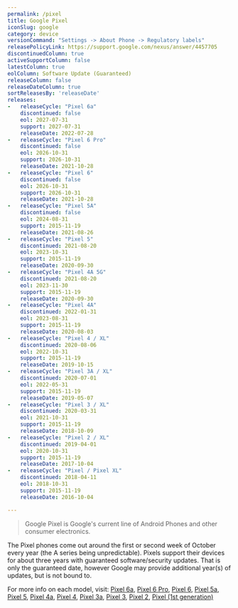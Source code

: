 ```yaml
---
permalink: /pixel
title: Google Pixel
iconSlug: google
category: device
versionCommand: "Settings -> About Phone -> Regulatory labels"
releasePolicyLink: https://support.google.com/nexus/answer/4457705
discontinuedColumn: true
activeSupportColumn: false
latestColumn: true
eolColumn: Software Update (Guaranteed)
releaseColumn: false
releaseDateColumn: true
sortReleasesBy: 'releaseDate'
releases:
-   releaseCycle: "Pixel 6a"
    discontinued: false
    eol: 2027-07-31
    support: 2027-07-31
    releaseDate: 2022-07-28
-   releaseCycle: "Pixel 6 Pro"
    discontinued: false
    eol: 2026-10-31
    support: 2026-10-31
    releaseDate: 2021-10-28
-   releaseCycle: "Pixel 6"
    discontinued: false
    eol: 2026-10-31
    support: 2026-10-31
    releaseDate: 2021-10-28
-   releaseCycle: "Pixel 5A"
    discontinued: false
    eol: 2024-08-31
    support: 2015-11-19
    releaseDate: 2021-08-26
-   releaseCycle: "Pixel 5"
    discontinued: 2021-08-20
    eol: 2023-10-31
    support: 2015-11-19
    releaseDate: 2020-09-30
-   releaseCycle: "Pixel 4A 5G"
    discontinued: 2021-08-20
    eol: 2023-11-30
    support: 2015-11-19
    releaseDate: 2020-09-30
-   releaseCycle: "Pixel 4A"
    discontinued: 2022-01-31
    eol: 2023-08-31
    support: 2015-11-19
    releaseDate: 2020-08-03
-   releaseCycle: "Pixel 4 / XL"
    discontinued: 2020-08-06
    eol: 2022-10-31
    support: 2015-11-19
    releaseDate: 2019-10-15
-   releaseCycle: "Pixel 3A / XL"
    discontinued: 2020-07-01
    eol: 2022-05-31
    support: 2015-11-19
    releaseDate: 2019-05-07
-   releaseCycle: "Pixel 3 / XL"
    discontinued: 2020-03-31
    eol: 2021-10-31
    support: 2015-11-19
    releaseDate: 2018-10-09
-   releaseCycle: "Pixel 2 / XL"
    discontinued: 2019-04-01
    eol: 2020-10-31
    support: 2015-11-19
    releaseDate: 2017-10-04
-   releaseCycle: "Pixel / Pixel XL"
    discontinued: 2018-04-11
    eol: 2018-10-31
    support: 2015-11-19
    releaseDate: 2016-10-04

---
```


> Google Pixel is Google's current line of Android Phones and other consumer electronics.

The Pixel phones come out around the first or second week of October every year (the A series being unpredictable). Pixels support their devices for about three years with guaranteed software/security updates. That is only the guaranteed date, however Google may provide additional year(s) of updates, but is not bound to.

For more info on each model, visit: [Pixel 6a](https://en.wikipedia.org/wiki/Pixel_6a), [Pixel 6 Pro](https://en.wikipedia.org/wiki/Pixel_6), [Pixel 6](https://en.wikipedia.org/wiki/Pixel_6), [Pixel 5a](https://en.wikipedia.org/wiki/Pixel_5a), [Pixel 5](https://en.wikipedia.org/wiki/Pixel_5), [Pixel 4a](https://en.wikipedia.org/wiki/Pixel_4a), [Pixel 4](https://en.wikipedia.org/wiki/Pixel_4), [Pixel 3a](https://en.wikipedia.org/wiki/Pixel_3a), [Pixel 3](https://en.wikipedia.org/wiki/Pixel_3), [Pixel 2](https://en.wikipedia.org/wiki/Pixel_2), [Pixel (1st generation)](https://en.wikipedia.org/wiki/Pixel_(1st_generation))
